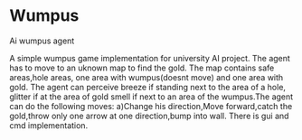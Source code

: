 # Wumpus
Ai wumpus agent

A simple wumpus game implementation for university AI project.
The agent has to move to an uknown map to find the gold.
The map contains safe areas,hole areas, one area with wumpus(doesnt move) and one area with gold.
The agent can perceive breeze if standing next to the area of a hole, glitter if at the area of gold
smell if next to an area of the wumpus.The agent can do the following moves:
a)Change his direction,Move forward,catch the gold,throw only one arrow at one direction,bump into wall.
There is gui and  cmd implementation.
